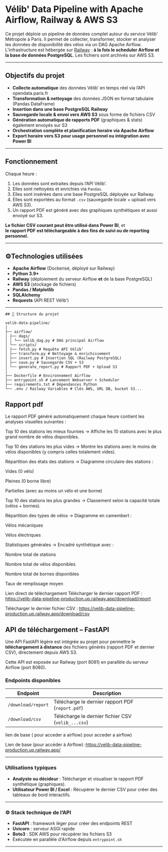 #  Vélib' Data Pipeline with Apache Airflow, Railway & AWS S3

Ce projet déploie un pipeline de données complet autour du service Vélib’ Métropole à Paris. Il permet de collecter, transformer, stocker et analyser les données de disponibilité des vélos via un DAG Apache Airflow. L’infrastructure est hébergée sur [Railway](https://railway.app) : **à la fois le scheduler Airflow et la base de données PostgreSQL**. Les fichiers sont archivés sur AWS S3.

---

##  Objectifs du projet

-  **Collecte automatique** des données Vélib’ en temps réel via l’API opendata.paris.fr
-  **Transformation & nettoyage** des données JSON en format tabulaire (Pandas DataFrame)
-  **Insertion dans une base PostgreSQL Railway**
-  **Sauvegarde locale & envoi vers AWS S3** sous forme de fichiers CSV
-  **Génération automatique de rapports PDF** (graphiques & stats) également envoyés sur S3
-  **Orchestration complète et planification horaire via Apache Airflow**
-  **Export horaire vers S3 pour usage personnel ou intégration avec Power BI**

---

## Fonctionnement

Chaque heure :
1. Les données sont extraites depuis l’API Vélib’.
2. Elles sont nettoyées et enrichies via `Pandas`.
3. Elles sont insérées dans une base PostgreSQL déployée sur Railway.
4. Elles sont exportées au format `.csv` (sauvegarde locale + upload vers AWS S3).
5. Un rapport PDF est généré avec des graphiques synthétiques et aussi envoyé sur S3.

 **Le fichier CSV courant peut être utilisé dans Power BI**, et  
 **le rapport PDF est téléchargeable à des fins de suivi ou de reporting personnel.**

---

## ⚙Technologies utilisées

- **Apache Airflow** (Dockerisé, déployé sur Railway)
- **Python 3.9+**
- **Railway** (déploiement du serveur Airflow **et** de la base PostgreSQL)
- **AWS S3** (stockage de fichiers)
- **Pandas / Matplotlib**
- **SQLAlchemy**
- **Requests** (API REST Vélib’)

---
```
## 📂 Structure du projet

velib-data-pipeline/
│
├── airflow/
│ ├── dags/
│ │ └── velib_dag.py # DAG principal Airflow
│ └── scripts/
│ ├── fetch.py # Requête API Vélib’
│ ├── transform.py # Nettoyage & enrichissement
│ ├── insert.py # Insertion SQL (Railway PostgreSQL)
│ ├── save.py # Sauvegarde CSV + S3
│ └── generate_report.py # Rapport PDF + Upload S3
│
├── Dockerfile # Environnement Airflow
├── entrypoint.sh # Lancement Webserver + Scheduler
├── requirements.txt # Dépendances Python
└── .env / Railway Variables # Clés AWS, URL DB, bucket S3...
```
## Rapport pdf
Le rapport PDF généré automatiquement chaque heure contient les analyses visuelles suivantes :

Top 10 des stations les mieux fournies
→ Affiche les 10 stations avec le plus grand nombre de vélos disponibles.

Top 10 des stations les plus vides
→ Montre les stations avec le moins de vélos disponibles (y compris celles totalement vides).

Répartition des états des stations
→ Diagramme circulaire des stations :

Vides (0 vélo)

Pleines (0 borne libre)

Partielles (avec au moins un vélo et une borne)

Top 10 des stations les plus grandes
→ Classement selon la capacité totale (vélos + bornes).

Répartition des types de vélos
→ Diagramme en camembert :

Vélos mécaniques

Vélos électriques

Statistiques générales
→ Encadré synthétique avec :

Nombre total de stations

Nombre total de vélos disponibles

Nombre total de bornes disponibles

Taux de remplissage moyen

Lien direct de téléchargement
 Télécharger le dernier rapport PDF :
https://velib-data-pipeline-production.up.railway.app/download/report

 Télécharger le dernier fichier CSV :
https://velib-data-pipeline-production.up.railway.app/download/csv

##  API de téléchargement – FastAPI

Une API FastAPI légère est intégrée au projet pour permettre le **téléchargement à distance** des fichiers générés (rapport PDF et dernier CSV), directement depuis AWS S3.

Cette API est exposée sur Railway (port 8081) en parallèle du serveur Airflow (port 8080).

###  Endpoints disponibles

| Endpoint | Description |
|----------|-------------|
| `/download/report` |  Télécharge le dernier rapport PDF (`report.pdf`) |
| `/download/csv`    |  Télécharge le dernier fichier CSV (`velib_...csv`) |

lien de base (
pour acceder a airflow)
pour acceder a airflow)

Lien de base (pour accéder à Airflow) :https://velib-data-pipeline-production.up.railway.app/

---

###  Utilisations typiques

-  **Analyste ou décideur** : Télécharger et visualiser le rapport PDF synthétique (graphiques).
-  **Utilisateur Power BI / Excel** : Récupérer le dernier CSV pour créer des tableaux de bord interactifs.

---

### ⚙ Stack technique de l’API

- **FastAPI** : framework léger pour créer des endpoints REST
- **Uvicorn** : serveur ASGI rapide
- **Boto3** : SDK AWS pour récupérer les fichiers S3
- Exécutée en parallèle d'Airflow depuis `entrypoint.sh`

---
